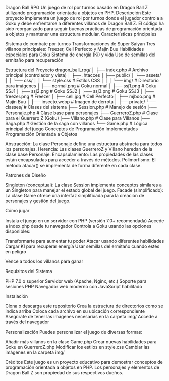 Dragon Ball RPG
Un juego de rol por turnos basado en Dragon Ball Z utilizando programación orientada a objetos en PHP.
Descripción
Este proyecto implementa un juego de rol por turnos donde el jugador controla a Goku y debe enfrentarse a diferentes villanos de Dragon Ball Z. El código ha sido reorganizado para seguir buenas prácticas de programación orientada a objetos y mantener una estructura modular.
Características principales

Sistema de combate por turnos
Transformaciones de Super Saiyan
Tres villanos principales: Freezer, Cell Perfecto y Majin Buu
Habilidades especiales para Goku
Sistema de energía (Ki) y vida
Uso de semillas del ermitaño para recuperación

Estructura del Proyecto
dragon_ball_rpg/
│
├── index.php                 # Archivo principal (controlador y vista)
│
├── .htacces
│
├── public/
│   └── assets/
│   │   └── css/
│   │       └── style.css         # Estilos CSS
│   │
│   └──  img/                      # Directorio para imágenes
│        ├── normal.png            # Goku normal
│        ├── ssj1.png              # Goku SSJ1
│        ├── ssj2.png              # Goku SSJ2
│        ├── ssj3.png              # Goku SSJ3
│        ├── freezer.png           # Freezer
│        ├── cell.jpg              # Cell Perfecto
│        ├── mjboo.png             # Majin Buu
│        ├── insecto.webp          # Imagen de derrota
│
├── private/
    └── classes/                  # Clases del sistema
    ├── Session.php           # Manejo de sesión
    ├── Personaje.php         # Clase base para personajes
    ├── GuerreroZ.php         # Clase para el Guerrero Z (Goku)
    ├── Villano.php           # Clase para Villanos
    ├── Saga.php              # Gestión de la saga con villanos
    └── Game.php              # Lógica principal del juego
Conceptos de Programación Implementados
Programación Orientada a Objetos

Abstracción: La clase Personaje define una estructura abstracta para todos los personajes.
Herencia: Las clases GuerreroZ y Villano heredan de la clase base Personaje.
Encapsulamiento: Las propiedades de las clases están encapsuladas para acceder a través de métodos.
Polimorfismo: El método atacar() se implementa de forma diferente en cada clase.

Patrones de Diseño

Singleton (conceptual): La clase Session implementa conceptos similares a un Singleton para manejar el estado global del juego.
Facade (simplificado): La clase Game ofrece una interfaz simplificada para la creación de personajes y gestión del juego.

Cómo jugar

Instala el juego en un servidor con PHP (versión 7.0+ recomendada)
Accede a index.php desde tu navegador
Controla a Goku usando las opciones disponibles:

Transformarte para aumentar tu poder
Atacar usando diferentes habilidades
Cargar KI para recuperar energía
Usar semillas del ermitaño cuando estés en peligro


Vence a todos los villanos para ganar

Requisitos del Sistema

PHP 7.0 o superior
Servidor web (Apache, Nginx, etc.)
Soporte para sesiones PHP
Navegador web moderno con JavaScript habilitado

Instalación

Clona o descarga este repositorio
Crea la estructura de directorios como se indica arriba
Coloca cada archivo en su ubicación correspondiente
Asegúrate de tener las imágenes necesarias en la carpeta img/
Accede a través del navegador

Personalización
Puedes personalizar el juego de diversas formas:

Añadir más villanos en la clase Game.php
Crear nuevas habilidades para Goku en GuerreroZ.php
Modificar los estilos en style.css
Cambiar las imágenes en la carpeta img/

Créditos
Este juego es un proyecto educativo para demostrar conceptos de programación orientada a objetos en PHP. Los personajes y elementos de Dragon Ball Z son propiedad de sus respectivos dueños.
